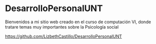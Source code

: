 # DesarrolloPersonalUNT

Bienvenidos a mi sitio web creado en el curso de computación VI, donde tratare temas muy importantes sobre la Psicología social

https://github.com/LizbethCastillo/DesarrolloPersonalUNT
